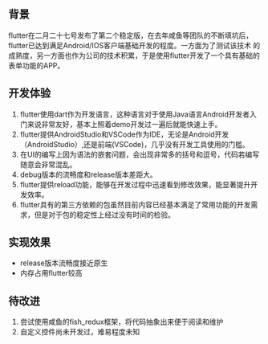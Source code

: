 ## 背景
flutter在二月二十七号发布了第二个稳定版，在去年咸鱼等团队的不断填坑后，flutter已达到满足Android/IOS客户端基础开发的程度。一方面为了测试该技术
的成熟度，另一方面也作为公司的技术积累，于是使用flutter开发了一个具有基础的表单功能的APP。
## 开发体验
1. flutter使用dart作为开发语言，这种语言对于使用Java语言Android开发者入门来说非常友好，基本上照着demo开发过一遍后就能快速上手。
2. flutter提供AndroidStudio和VSCode作为IDE，无论是Android开发（AndroidStudio）,还是前端(VSCode)，几乎没有开发工具使用的门槛。
3. 在UI的编写上因为语法的嵌套问题，会出现非常多的括号和逗号，代码若编写随意会非常混乱。
4. debug版本的流畅度和release版本差距大。
5. flutter提供reload功能，能够在开发过程中迅速看到修改效果，能显著提升开发效率。
6. flutter具有的第三方依赖的包虽然目前内容已经基本满足了常用功能的开发需求，但是对于包的稳定性上经过没有时间的检验。
## 实现效果
+ release版本流畅度接近原生
+ 内存占用flutter较高
## 待改进
1. 尝试使用咸鱼的fish_redux框架，将代码抽象出来便于阅读和维护
2. 自定义控件尚未开发过，难易程度未知
